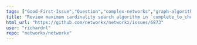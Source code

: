 ```yaml
---
tags: ["Good-First-Issue","Question","complex-networks","graph-algorithms","graph-analysis","graph-generation","graph-theory","graph-visualization","python","spec-0","spec-1","spec-4"]
title: "Review maximum cardinality search algorithm in `complete_to_chordal_graph`"
html_url: "https://github.com/networkx/networkx/issues/6873"
user: "richardrl"
repo: "networkx/networkx"
---
```


